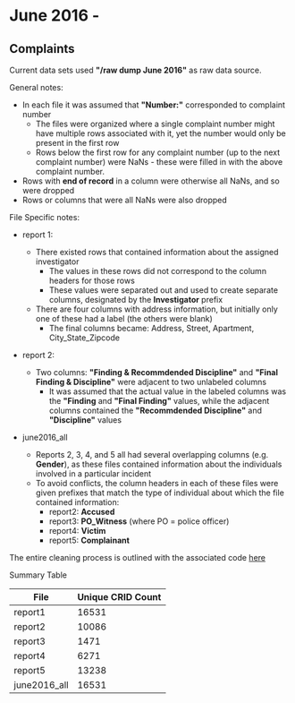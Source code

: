 # June 2016 -

## Complaints

Current data sets used **"/raw dump June 2016"** as raw data source.

General notes:
- In each file it was assumed that **"Number:"** corresponded to complaint number
  - The files were organized where a single complaint number might have multiple rows associated with it, yet the number would only be present in the first row
  - Rows below the first row for any complaint number (up to the next complaint number) were NaNs - these were filled in with the above complaint number.
- Rows with **end of record** in a column were otherwise all NaNs, and so were dropped
- Rows or columns that were all NaNs were also dropped

File Specific notes:
- report 1:
  - There existed rows that contained information about the assigned investigator
    - The values in these rows did not correspond to the column headers for those rows
    - These values were separated out and used to create separate columns, designated by the **Investigator** prefix
  - There are four columns with address information, but initially only one of these had a label (the others were blank)
    - The final columns became: Address, Street, Apartment, City_State_Zipcode

- report 2:
  - Two columns: **"Finding & Recommdended Discipline"** and **"Final Finding & Discipline"** were adjacent to two unlabeled columns
    - It was assumed that the actual value in the labeled columns was the **"Finding** and **"Final Finding"** values, while the adjacent columns contained the **"Recommdended Discipline"** and **"Discipline"** values

- june2016_all
  - Reports 2, 3, 4, and 5 all had several overlapping columns (e.g. **Gender**), as these files contained information about the individuals involved in a particular incident
  - To avoid conflicts, the column headers in each of these files were given prefixes that match the type of individual about which the file contained information:
    - report2: **Accused**
    - report3: **PO_Witness** (where PO = police officer)
    - report4: **Victim**
    - report5: **Complainant**

The entire cleaning process is outlined with the associated code [here](https://gist.github.com/DGalt/6b419549086d3aadff8b7cc072fc60b3)

Summary Table

| File         | Unique CRID Count |
|--------------|-------------------|
| report1      | 16531             |
| report2      | 10086             |
| report3      | 1471              |
| report4      | 6271              |
| report5      | 13238             |
| june2016_all | 16531             |

